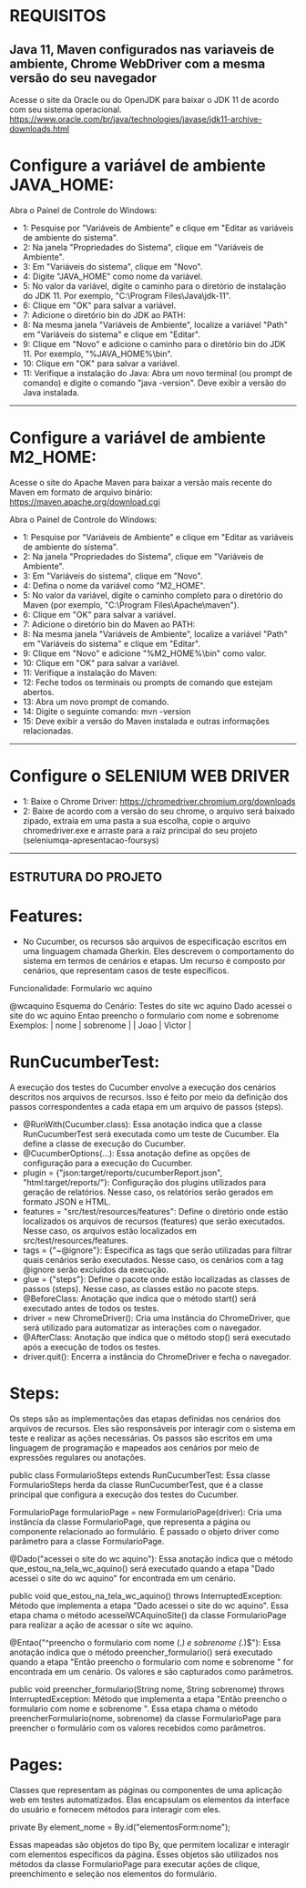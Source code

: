# REQUISITOS

## Java 11, Maven configurados nas variaveis de ambiente,  Chrome WebDriver com a mesma versão do seu navegador

Acesse o site da Oracle ou do OpenJDK para baixar o JDK 11 de acordo com seu sistema operacional.
https://www.oracle.com/br/java/technologies/javase/jdk11-archive-downloads.html

 # Configure a variável de ambiente JAVA_HOME:

Abra o Painel de Controle do Windows:
 - 1: Pesquise por "Variáveis de Ambiente" e clique em "Editar as variáveis de ambiente do sistema".
 - 2: Na janela "Propriedades do Sistema", clique em "Variáveis de Ambiente".
 - 3: Em "Variáveis do sistema", clique em "Novo".
 - 4: Digite "JAVA_HOME" como nome da variável.
 - 5: No valor da variável, digite o caminho para o diretório de instalação do JDK 11. Por exemplo, "C:\Program Files\Java\jdk-11".
 - 6: Clique em "OK" para salvar a variável.
 - 7: Adicione o diretório bin do JDK ao PATH:
 - 8: Na mesma janela "Variáveis de Ambiente", localize a variável "Path" em "Variáveis do sistema" e clique em "Editar".
 - 9: Clique em "Novo" e adicione o caminho para o diretório bin do JDK 11. Por exemplo, "%JAVA_HOME%\bin".
 - 10: Clique em "OK" para salvar a variável.
 - 11: Verifique a instalação do Java: Abra um novo terminal (ou prompt de comando) e digite o comando "java -version". Deve exibir a versão do Java instalada.

----------------------------------------------------------------------------------------------------------------------------------
# Configure a variável de ambiente M2_HOME:

Acesse o site do Apache Maven para baixar a versão mais recente do Maven em formato de arquivo binário:
https://maven.apache.org/download.cgi

Abra o Painel de Controle do Windows:
 - 1: Pesquise por "Variáveis de Ambiente" e clique em "Editar as variáveis de ambiente do sistema".
 - 2: Na janela "Propriedades do Sistema", clique em "Variáveis de Ambiente".
 - 3: Em "Variáveis do sistema", clique em "Novo".
 - 4: Defina o nome da variável como "M2_HOME".
 - 5: No valor da variável, digite o caminho completo para o diretório do Maven (por exemplo, "C:\Program Files\Apache\maven").
 - 6: Clique em "OK" para salvar a variável.
 - 7: Adicione o diretório bin do Maven ao PATH:
 - 8: Na mesma janela "Variáveis de Ambiente", localize a variável "Path" em "Variáveis do sistema" e clique em "Editar".
 - 9: Clique em "Novo" e adicione "%M2_HOME%\bin" como valor.
 - 10: Clique em "OK" para salvar a variável.
 - 11: Verifique a instalação do Maven:
 - 12: Feche todos os terminais ou prompts de comando que estejam abertos.
 - 13: Abra um novo prompt de comando.
 - 14: Digite o seguinte comando: mvn -version
 - 15: Deve exibir a versão do Maven instalada e outras informações relacionadas.
----------------------------------------------------------------------------------------------------------------------------------

# Configure o SELENIUM WEB DRIVER

- 1: Baixe o Chrome Driver: https://chromedriver.chromium.org/downloads
- 2: Baixe de acordo com a versão do seu chrome, o arquivo será baixado zipado, extraia em uma pasta a sua escolha, copie o arquivo chromedriver.exe e arraste para a raiz principal do seu projeto (seleniumqa-apresentacao-foursys)

----------------------------------------------------------------------------------------------------------------------------------

## ESTRUTURA DO PROJETO

# Features: 
- No Cucumber, os recursos são arquivos de especificação escritos em uma linguagem chamada Gherkin. Eles descrevem o comportamento do sistema em termos de cenários e etapas. Um recurso é composto por cenários, que representam casos de teste específicos.

Funcionalidade: Formulario wc aquino

  @wcaquino
  Esquema do Cenário: Testes do site wc aquino
    Dado acessei o site do wc aquino
    Entao preencho o formulario com nome <nome> e sobrenome <sobrenome>
    Exemplos:
      | nome    | sobrenome   |
      | Joao | Victor |

# RunCucumberTest: 
A execução dos testes do Cucumber envolve a execução dos cenários descritos nos arquivos de recursos. Isso é feito por meio da definição dos passos correspondentes a cada etapa em um arquivo de passos (steps).

- @RunWith(Cucumber.class): Essa anotação indica que a classe RunCucumberTest será executada como um teste de Cucumber. Ela define a classe de execução do Cucumber.
- @CucumberOptions(...): Essa anotação define as opções de configuração para a execução do Cucumber.
- plugin = {"json:target/reports/cucumberReport.json", "html:target/reports/"}: Configuração dos plugins utilizados para geração de relatórios. Nesse caso, os relatórios serão gerados em formato JSON e HTML.
- features = "src/test/resources/features": Define o diretório onde estão localizados os arquivos de recursos (features) que serão executados. Nesse caso, os arquivos estão localizados em src/test/resources/features.
- tags = {"~@ignore"}: Especifica as tags que serão utilizadas para filtrar quais cenários serão executados. Nesse caso, os cenários com a tag @ignore serão excluídos da execução.
- glue = {"steps"}: Define o pacote onde estão localizadas as classes de passos (steps). Nesse caso, as classes estão no pacote steps.
- @BeforeClass: Anotação que indica que o método start() será executado antes de todos os testes.
- driver = new ChromeDriver(): Cria uma instância do ChromeDriver, que será utilizado para automatizar as interações com o navegador.
- @AfterClass: Anotação que indica que o método stop() será executado após a execução de todos os testes.
- driver.quit(): Encerra a instância do ChromeDriver e fecha o navegador.

# Steps: 
Os steps são as implementações das etapas definidas nos cenários dos arquivos de recursos. Eles são responsáveis por interagir com o sistema em teste e realizar as ações necessárias. Os passos são escritos em uma linguagem de programação e mapeados aos cenários por meio de expressões regulares ou anotações.

public class FormularioSteps extends RunCucumberTest: Essa classe FormularioSteps herda da classe RunCucumberTest, que é a classe principal que configura a execução dos testes do Cucumber.

FormularioPage formularioPage = new FormularioPage(driver): Cria uma instância da classe FormularioPage, que representa a página ou componente relacionado ao formulário. É passado o objeto driver como parâmetro para a classe FormularioPage.

@Dado("acessei o site do wc aquino"): Essa anotação indica que o método que_estou_na_tela_wc_aquino() será executado quando a etapa "Dado acessei o site do wc aquino" for encontrada em um cenário.

public void que_estou_na_tela_wc_aquino() throws InterruptedException: Método que implementa a etapa "Dado acessei o site do wc aquino". Essa etapa chama o método acesseiWCAquinoSite() da classe FormularioPage para realizar a ação de acessar o site wc aquino.

@Entao("^preencho o formulario com nome (.*) e sobrenome (.*)$"): Essa anotação indica que o método preencher_formulario() será executado quando a etapa "Então preencho o formulario com nome <nome> e sobrenome <sobrenome>" for encontrada em um cenário. Os valores <nome> e <sobrenome> são capturados como parâmetros.

public void preencher_formulario(String nome, String sobrenome) throws InterruptedException: Método que implementa a etapa "Então preencho o formulario com nome <nome> e sobrenome <sobrenome>". Essa etapa chama o método preencherFormulario(nome, sobrenome) da classe FormularioPage para preencher o formulário com os valores recebidos como parâmetros.

# Pages: 
Classes que representam as páginas ou componentes de uma aplicação web em testes automatizados. Elas encapsulam os elementos da interface do usuário e fornecem métodos para interagir com eles.

private By element_nome = By.id("elementosForm:nome");

Essas mapeadas são objetos do tipo By, que permitem localizar e interagir com elementos específicos da página. Esses objetos são utilizados nos métodos da classe FormularioPage para executar ações de clique, preenchimento e seleção nos elementos do formulário.


